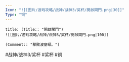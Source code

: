 ```yaml
---
Icon: "![[图片/游戏攻略/战神/战神3/奖杯/開啟閘門.png|30]]"
Type: "铜"
---
```

```ad-common-bronze-trophy
title: (Title:: "開啟閘門")
![[图片/游戏攻略/战神/战神3/奖杯/開啟閘門.png|100]]

(Comment:: "擊敗波塞頓。")
```

#战神/战神3/奖杯 #奖杯 #铜

